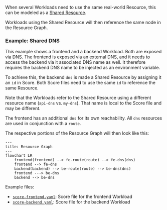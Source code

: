 When several Workloads need to use the same real-world Resource, this can be modeled as a [Shared Resource](https://developer.humanitec.com/platform-orchestrator/resources/dependent-resources/#shared-resources-in-score).

Workloads using the Shared Resource will then reference the same node in the Resource Graph.

### Example: Shared DNS

This example shows a frontend and a backend Workload. Both are exposed via DNS. The frontend is exposed via an external DNS, and it needs to access the backend via it associated DNS name as well. It therefore requires the backend DNS name to be injected as an environment variable.

To achieve this, the backend `dns` is made a Shared Resource by assigning it an `id` in Score. Both Score files need to use the same `id` to reference the same Resource.

Note that the Workloads refer to the Shared Resource using a different resource name (`api-dns` vs. `my-dns`). That name is local to the Score file and may be different.

The frontend has an additional `dns` for its own reachability. All `dns` resources are used in conjunction with a `route`.

The respective portions of the Resource Graph will then look like this:

```mermaid
---
title: Resource Graph
---
flowchart LR
    frontend(frontend) --> fe-route(route) --> fe-dns(dns)
    frontend --> fe-dns
    backend(backend) --> be-route(route) --> be-dns(dns)
    frontend ---> be-dns
    backend --> be-dns
```

Example files:

- [`score-frontend.yaml`](score-frontend.yaml): Score file for the frontend Workload
- [`score-backend.yaml`](score-backend.yaml): Score file for the backend Workload